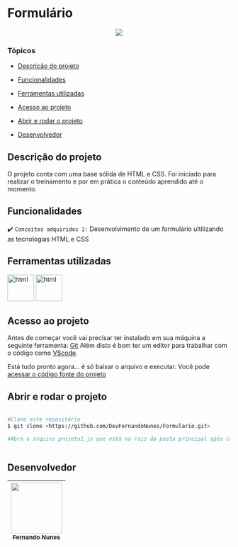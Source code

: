 # Formulário

<p align="center">
   <img src="http://img.shields.io/static/v1?label=STATUS&message=CONCLUIDO&color=RED&style=for-the-badge"/>
</p>

### Tópicos 

- [Descrição do projeto](#descrição-do-projeto)

- [Funcionalidades](#funcionalidades)

- [Ferramentas utilizadas](#ferramentas-utilizadas)

- [Acesso ao projeto](#acesso-ao-projeto)

- [Abrir e rodar o projeto](#abrir-e-rodar-o-projeto)

- [Desenvolvedor](#desenvolvedor)

## Descrição do projeto 

<p align="justify">
 
O projeto conta com uma base sólida de HTML e CSS. Foi iniciado para realizar o treinamento e por em prática o conteúdo aprendido até o momento.
 
## Funcionalidades

:heavy_check_mark: `Conceitos adquiridos 1:` Desenvolvimento de um formulário ultilizando as tecnologias HTML e CSS

## Ferramentas utilizadas
 
<img src="https://cdn-icons-png.flaticon.com/512/5968/5968267.png" alt="html" width="60"/> <img src="https://cdn-icons-png.flaticon.com/512/5968/5968242.png" alt="html" width="60"/> 
  
###
 
## Acesso ao projeto

Antes de começar você vai precisar ter instalado em sua máquina a seguinte ferramenta:
[Git](https://git-scm.com/)
Além disto é bom ter um editor para trabalhar com o código como [VScode](https://code.visualstudio.com/).

Está tudo pronto agora... é só baixar o arquivo e executar. Você pode [acessar o código fonte do projeto](https://github.com/DevFernandoNunes/Formulario)

## Abrir e rodar o projeto

```bash
 
#Clone este repositório
$ git clone <https://github.com/DevFernandoNunes/Formulario.git>

#Abra o arquivo projeto1.js que está na raiz da pasta principal após clonar o repositório.
 
``` 
 
## Desenvolvedor

| [<img src="https://avatars.githubusercontent.com/u/95880342?v=4" width=115><br><sub>Fernando Nunes</sub>](https://github.com/DevFernandoNunes) |
| :---: |

 


